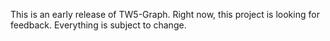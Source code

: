 This is an early release of TW5-Graph. Right now, this project is looking for feedback. Everything is subject to change.
